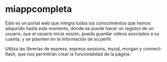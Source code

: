 # miappcompleta

Este es un portal web que integra todos los conocimientos que hemos adquirido hasta este momento, donde se puede hacer un registro 
de un usuario, que el usuario inicie sesión, pueda guardar videos asociados a su cuenta, y se plasmen en la información de su perfil.

Utiliza las librerias de express, express sessions, mysql, morgan y connect-flash, que nos permitirán crear la funcionalidad de la 
página.
